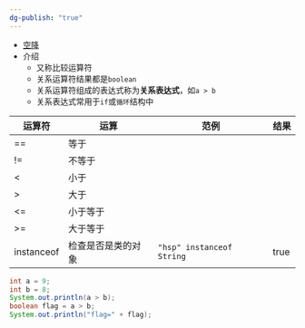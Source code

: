 ```yaml
---
dg-publish: "true"
---
```

- [空降](https://www.bilibili.com/video/BV1fh411y7R8?t=1.1&p=69) 
- 介绍
	- 又称比较运算符
	- 关系运算符结果都是`boolean`
	- 关系运算符组成的表达式称为**关系表达式**，如`a > b` 
	- 关系表达式常用于`if`或`循环`结构中 

| 运算符        | 运算        | 范例                        | 结果   |
| ---------- | --------- | ------------------------- | ---- |
| ==         | 等于        |                           |      |
| !=         | 不等于       |                           |      |
| <          | 小于        |                           |      |
| >          | 大于        |                           |      |
| <=         | 小于等于      |                           |      |
| >=         | 大于等于      |                           |      |
| instanceof | 检查是否是类的对象 | `"hsp" instanceof String` | true |

```java
int a = 9;
int b = 8;
System.out.println(a > b);
boolean flag = a > b;
System.out.println("flag=" + flag);
```